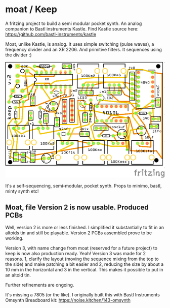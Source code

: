 # moat / Keep
A fritzing project to build a semi modular pocket synth. An analog companion to Bastl instruments Kastle. 
Find Kastle source here: https://github.com/bastl-instruments/kastle 

Moat, unlike Kastle, is analog. It uses simple switching (pulse waves), a frequency divider and an XR 2206. And primitive filters. It sequences using the divider :) 

![PCB view](https://github.com/poetaster/moat/raw/master/moat.v2_pcb.png)

It's a self-sequencing, semi-modular, pocket synth. Props to minimo, bastl, minty synth etc!

## Moat, file Version 2 is now usable. Produced PCBs

Well, version 2 is more or less finished. I simplified it substantially to fit in an altoids tin and still be playable. Version 2 PCBs assembled prove to be working.

Version 3, with name change from moat (reserved for a future project) to keep is now also production ready. Yeah! Version 3 was made for 2 reasons. 1, clarify the layout (moving the sequence mixing from the top to the side) and make patching a bit easier and 2, reducing the size by about a 10 mm in the horizontal and 3 in the vertical. This makes it possible to put in an altoid tin.

Further refinements are ongoing.


It's missing a 7805 (or the like). I originally built this with Bastl Instruments Omsynth Breadboard kit:
https://noise.kitchen/143-omsynth 


